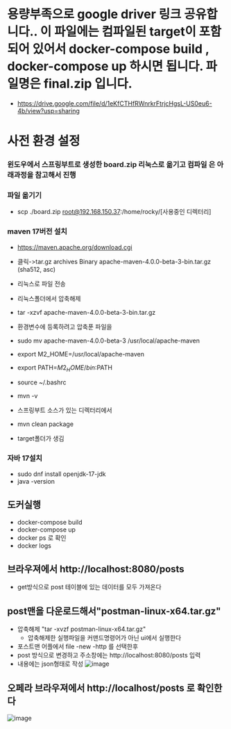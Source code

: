 # 용량부족으로 google driver 링크 공유합니다.. 이 파일에는 컴파일된 target이 포함되어 있어서  docker-compose build , docker-compose up 하시면 됩니다. 파일명은 final.zip 입니다.
- https://drive.google.com/file/d/1eKfCTHfRWnrkrFtrjcHgsL-US0eu6-4b/view?usp=sharing


# 사전 환경 설정
### 윈도우에서 스프링부트로 생성한 board.zip 리눅스로 옮기고  컴파일 은 아래과정을 참고해서 진행
### 파일 옮기기
- scp ./board.zip root@192.168.150.37:/home/rocky/[사용중인 디렉터리]
### maven 17버전 설치
 - https://maven.apache.org/download.cgi
 - 클릭->tar.gz archives	Binary apache-maven-4.0.0-beta-3-bin.tar.gz (sha512, asc)
- 리눅스로 파일 전송
- 리눅스폴더에서 압축해제
- tar -xzvf apache-maven-4.0.0-beta-3-bin.tar.gz 
- 환경변수에 등록하려고 압축푼 파일을 
- sudo mv apache-maven-4.0.0-beta-3 /usr/local/apache-maven

- export M2_HOME=/usr/local/apache-maven
- export PATH=$M2_HOME/bin:$PATH
- source ~/.bashrc
- mvn -v

- 스프링부트 소스가 있는 디렉터리에서
- mvn clean package

- target폴더가 생김

###  자바 17설치
- sudo dnf install openjdk-17-jdk
- java -version

## 도커실행
- docker-compose build
- docker-compose up
- docker ps 로 확인
- docker logs <container id>

## 브라우져에서 http://localhost:8080/posts
- get방식으로 post 테이블에 있는 데이터를 모두 가져온다
## post맨을 다운로드해서"postman-linux-x64.tar.gz"
- 압축해제 "tar -xvzf postman-linux-x64.tar.gz"
  - 압축해제한 실행파일을 커맨드명령어가 아닌 ui에서 실행한다
- 포스트맨 어플에서 file -new -http 를 선택한후
- post 방식으로 변경하고 주소창에는 http://localhost:8080/posts 입력
- 내용에는 json형태로 작성
  ![image](https://github.com/user-attachments/assets/8d108569-cfe4-417a-9b51-60832731243b)

## 오페라 브라우져에서 http://localhost/posts 로 확인한다
![image](https://github.com/user-attachments/assets/31f9faf3-5ac8-45dd-9bdc-27fa18ffe254)

